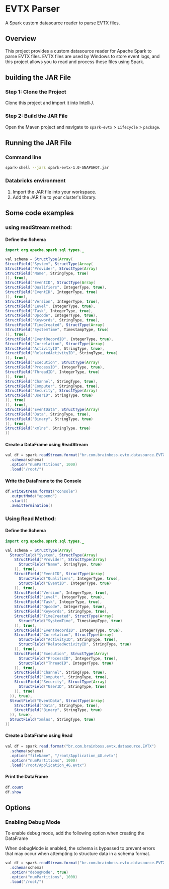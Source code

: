 # EVTX Parser

A Spark custom datasource reader to parse EVTX files.

## Overview
This project provides a custom datasource reader for Apache Spark to parse EVTX files. EVTX files are used by Windows to store event logs, and this project allows you to read and process these files using Spark.

## building the JAR File

### Step 1: Clone the Project
Clone this project and import it into IntelliJ.

### Step 2: Build the JAR File
Open the Maven project and navigate to `spark-evtx` > `Lifecycle` > `package`.

## Running the JAR File

### Command line

```bash
spark-shell --jars spark-evtx-1.0-SNAPSHOT.jar
```

### Databricks environment

1. Import the JAR file into your workspace.
2. Add the JAR file to your cluster's library.

## Some code examples

### using readStream method:

#### Define the Schema

```java
import org.apache.spark.sql.types._

val schema = StructType(Array(
StructField("System", StructType(Array(
StructField("Provider", StructType(Array(
StructField("Name", StringType, true)
)), true),
StructField("EventID", StructType(Array(
StructField("Qualifiers", IntegerType, true),
StructField("EventID", IntegerType, true)
)), true),
StructField("Version", IntegerType, true),
StructField("Level", IntegerType, true),
StructField("Task", IntegerType, true),
StructField("Opcode", IntegerType, true),
StructField("Keywords", StringType, true),
StructField("TimeCreated", StructType(Array(
StructField("SystemTime", TimestampType, true)
)), true),
StructField("EventRecordID", IntegerType, true),
StructField("Correlation", StructType(Array(
StructField("ActivityID", StringType, true),
StructField("RelatedActivityID", StringType, true)
)), true),
StructField("Execution", StructType(Array(
StructField("ProcessID", IntegerType, true),
StructField("ThreadID", IntegerType, true)
)), true),
StructField("Channel", StringType, true),
StructField("Computer", StringType, true),
StructField("Security", StructType(Array(
StructField("UserID", StringType, true)
)), true)
)), true),
StructField("EventData", StructType(Array(
StructField("Data", StringType, true),
StructField("Binary", StringType, true)
)), true),
StructField("xmlns", StringType, true)
))
```

#### Create a DataFrame using ReadStream

```java
val df = spark.readStream.format("br.com.brainboss.evtx.datasource.EVTX")
  .schema(schema)
  .option("numPartitions", 1000)
  .load("/root/")
```

#### Write the DataFrame to the Console

```java 
df.writeStream.format("console")
  .outputMode("append")
  .start()
  .awaitTermination()

```

### Using Read Method:

#### Define the Schema

```java
import org.apache.spark.sql.types._

val schema = StructType(Array(
  StructField("System", StructType(Array(
    StructField("Provider", StructType(Array(
      StructField("Name", StringType, true)
    )), true),
    StructField("EventID", StructType(Array(
      StructField("Qualifiers", IntegerType, true),
      StructField("EventID", IntegerType, true)
    )), true),
    StructField("Version", IntegerType, true),
    StructField("Level", IntegerType, true),
    StructField("Task", IntegerType, true),
    StructField("Opcode", IntegerType, true),
    StructField("Keywords", StringType, true),
    StructField("TimeCreated", StructType(Array(
      StructField("SystemTime", TimestampType, true)
    )), true),
    StructField("EventRecordID", IntegerType, true),
    StructField("Correlation", StructType(Array(
      StructField("ActivityID", StringType, true),
      StructField("RelatedActivityID", StringType, true)
    )), true),
    StructField("Execution", StructType(Array(
      StructField("ProcessID", IntegerType, true),
      StructField("ThreadID", IntegerType, true)
    )), true),
    StructField("Channel", StringType, true),
    StructField("Computer", StringType, true),
    StructField("Security", StructType(Array(
      StructField("UserID", StringType, true)
    )), true)
  )), true),
  StructField("EventData", StructType(Array(
    StructField("Data", StringType, true),
    StructField("Binary", StringType, true)
  )), true),
  StructField("xmlns", StringType, true)
))
```

#### Create a DataFrame using Read

```java
val df = spark.read.format("br.com.brainboss.evtx.datasource.EVTX")
  .schema(schema)
  .option("fileName", "/root/Application_4G.evtx")
  .option("numPartitions", 1000)
  .load("/root/Application_4G.evtx")
```

#### Print the DataFrame
```java
df.count
df.show
```

## Options

### Enabling Debug Mode

To enable debug mode, add the following option when creating the DataFrame

When debugMode is enabled, the schema is bypassed to prevent errors that may occur when attempting to structure data in a schema format.

```java
val df = spark.readStream.format("br.com.brainboss.evtx.datasource.EVTX")
  .schema(schema)
  .option("debugMode", true)
  .option("numPartitions", 1000)
  .load("/root/")
```



